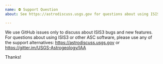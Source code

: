 ```yaml
---
name: ⛔ Support Question
about: See https://astrodiscuss.usgs.gov for questions about using ISIS3 and other Astrogeology Science Center software.

---
```


We use GitHub issues only to discuss about ISIS3 bugs and new features. For
questions about using ISIS3 or other ASC software, please use
any of the support alternatives: https://astrodiscuss.usgs.gov or https://gitter.im/USGS-Astrogeology/IAA

Thanks!
